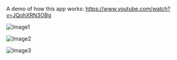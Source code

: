 A demo of how this app works: https://www.youtube.com/watch?v=JQohXRN3OBg

![Image1](https://i.imgur.com/vTg0wbp.png)

![Image2](https://i.imgur.com/9AsCSH9.png)

![Image3](https://i.imgur.com/hqO7msS.png)
